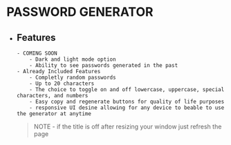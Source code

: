 # PASSWORD GENERATOR

- ## **Features**
      - COMING SOON
          - Dark and light mode option
          - Ability to see passwords generated in the past
      - Already Included Features
          - Completly random passwords
          - Up to 20 characters
          - The choice to toggle on and off lowercase, uppercase, special characters, and numbers
          - Easy copy and regenerate buttons for quality of life purposes
          - responsive UI desine allowing for any device to beable to use the generator at anytime
  > NOTE - if the title is off after resizing your window just refresh the page
